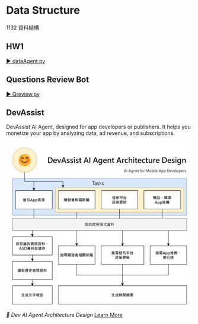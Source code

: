 # Data Structure
1132 資料結構


## HW1

[▶️ dataAgent.py](./tests/autogen/dataAgent.py)

## Questions Review Bot

[▶️ Qreview.py](./tests/autogen/DRai/Qreview.py)

## DevAssist

DevAssist AI Agent, designed for app developers or publishers. It helps you monetize your app by analyzing data, ad revenue, and subscriptions.

[![Dev AI Agent Architecture](./images/AIAppDevArchitecture.jpg)](https://samko5sam.github.io/data-structure-class/DevAssist.html)
*🔼 Dev AI Agent Architecture Design* [Learn More](https://samko5sam.github.io/data-structure-class/DevAssist.html)